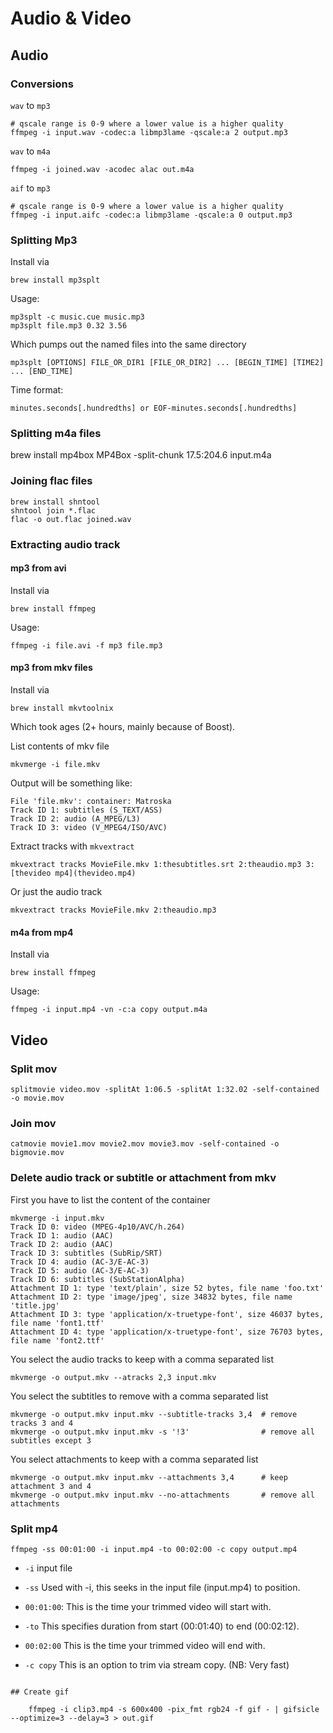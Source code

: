 # Audio & Video #

## Audio ##

### Conversions

`wav` to `mp3`

    # qscale range is 0-9 where a lower value is a higher quality
    ffmpeg -i input.wav -codec:a libmp3lame -qscale:a 2 output.mp3

`wav` to `m4a`

    ffmpeg -i joined.wav -acodec alac out.m4a

`aif` to `mp3`

```
# qscale range is 0-9 where a lower value is a higher quality
ffmpeg -i input.aifc -codec:a libmp3lame -qscale:a 0 output.mp3
```

### Splitting Mp3 ###

Install via

	brew install mp3splt

Usage:

	mp3splt -c music.cue music.mp3
	mp3splt file.mp3 0.32 3.56

Which pumps out the named files into the same directory

	mp3splt [OPTIONS] FILE_OR_DIR1 [FILE_OR_DIR2] ... [BEGIN_TIME] [TIME2] ... [END_TIME]

Time format:

	minutes.seconds[.hundredths] or EOF-minutes.seconds[.hundredths]

### Splitting m4a files

  brew install mp4box
  MP4Box -split-chunk 17.5:204.6 input.m4a

### Joining flac files ###

	brew install shntool
	shntool join *.flac
	flac -o out.flac joined.wav

### Extracting audio track ###

#### mp3 from avi ####

Install via

	brew install ffmpeg

Usage:

	ffmpeg -i file.avi -f mp3 file.mp3

#### mp3 from mkv files ####

Install via

	brew install mkvtoolnix

Which took ages (2+ hours, mainly because of Boost).

List contents of mkv file

	mkvmerge -i file.mkv

Output will be something like:

	File 'file.mkv': container: Matroska
	Track ID 1: subtitles (S_TEXT/ASS)
	Track ID 2: audio (A_MPEG/L3)
	Track ID 3: video (V_MPEG4/ISO/AVC)

Extract tracks with `mkvextract`

	mkvextract tracks MovieFile.mkv 1:thesubtitles.srt 2:theaudio.mp3 3:[thevideo mp4](thevideo.mp4)

Or just the audio track

	mkvextract tracks MovieFile.mkv 2:theaudio.mp3

#### m4a from mp4 ####

Install via

	brew install ffmpeg

Usage:

	ffmpeg -i input.mp4 -vn -c:a copy output.m4a

## Video

### Split mov

```
splitmovie video.mov -splitAt 1:06.5 -splitAt 1:32.02 -self-contained -o movie.mov
```

### Join mov

	catmovie movie1.mov movie2.mov movie3.mov ‑self‑contained ‑o bigmovie.mov

### Delete audio track or subtitle or attachment from mkv

First you have to list the content of the container

    mkvmerge -i input.mkv
    Track ID 0: video (MPEG-4p10/AVC/h.264)
    Track ID 1: audio (AAC)
    Track ID 2: audio (AAC)
    Track ID 3: subtitles (SubRip/SRT)
    Track ID 4: audio (AC-3/E-AC-3)
    Track ID 5: audio (AC-3/E-AC-3)
    Track ID 6: subtitles (SubStationAlpha)
    Attachment ID 1: type 'text/plain', size 52 bytes, file name 'foo.txt'
    Attachment ID 2: type 'image/jpeg', size 34832 bytes, file name 'title.jpg'
    Attachment ID 3: type 'application/x-truetype-font', size 46037 bytes, file name 'font1.ttf'
    Attachment ID 4: type 'application/x-truetype-font', size 76703 bytes, file name 'font2.ttf'

You select the audio tracks to keep with a comma separated list

    mkvmerge -o output.mkv --atracks 2,3 input.mkv

You select the subtitles to remove with a comma separated list

    mkvmerge -o output.mkv input.mkv --subtitle-tracks 3,4  # remove tracks 3 and 4
    mkvmerge -o output.mkv input.mkv -s '!3'                # remove all subtitles except 3

You select attachments to keep with a comma separated list

    mkvmerge -o output.mkv input.mkv --attachments 3,4      # keep attachment 3 and 4
    mkvmerge -o output.mkv input.mkv --no-attachments       # remove all attachments

### Split mp4


```
ffmpeg -ss 00:01:00 -i input.mp4 -to 00:02:00 -c copy output.mp4
```
* `-i` input file
* `-ss` Used with -i, this seeks in the input file (input.mp4) to position.
* `00:01:00`: This is the time your trimmed video will start with.

* `-to` This specifies duration from start (00:01:40) to end (00:02:12).
* `00:02:00` This is the time your trimmed video will end with.
* `-c copy` This is an option to trim via stream copy. (NB: Very fast)
```

## Create gif

    ffmpeg -i clip3.mp4 -s 600x400 -pix_fmt rgb24 -f gif - | gifsicle --optimize=3 --delay=3 > out.gif
